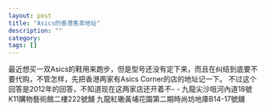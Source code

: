 ```yaml
---
layout: post
title: "Asics的香港售卖地址"
description: ""
category: 
tags: []
---
```

<span>最近想买一双Asics的鞋用来跑步，但是型号还没有定下来，而且在纠结到底要不要代购，不管怎样，先把香港两家有Asics Corner的店的地址记一下。</span>
<span>不过这个回答是2012年的回答，不知道现在这两家店还开着不- -</span>
<span>九龍尖沙咀河內道18號K11購物藝術館二樓222號舖</span>
<span>九龍紅磡黃埔花園第二期時尚坊地庫B14-17號舖</span>